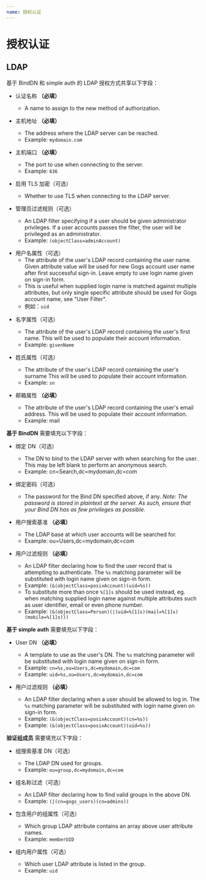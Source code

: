 ```yaml
---
name: 授权认证
---
```


# 授权认证

## LDAP

基于 BindDN 和 simple auth 的 LDAP 授权方式共享以下字段：

* 认证名称 **（必填）**
    * A name to assign to the new method of authorization.

* 主机地址 **（必填）**
    * The address where the LDAP server can be reached.
    * Example: `mydomain.com`

* 主机端口 **（必填）**
    * The port to use when connecting to the server.
    * Example: `636`

* 启用 TLS 加密（可选）
    * Whether to use TLS when connecting to the LDAP server.

* 管理员过滤规则（可选）
    * An LDAP filter specifying if a user should be given administrator
      privileges. If a user accounts passes the filter, the user will be
      privileged as an administrator.
    * Example: `(objectClass=adminAccount)`

- 用户名属性（可选）
  - The attribute of the user's LDAP record containing the user name. Given
    attribute value will be used for new Gogs account user name after first
    successful sign-in. Leave empty to use login name given on sign-in form.
  - This is useful when supplied login name is matched against multiple
    attributes, but only single specific attribute should be used for Gogs
    account name, see "User Filter".
  - 例如：`uid`

* 名字属性（可选）
    * The attribute of the user's LDAP record containing the user's first name.
      This will be used to populate their account information.
    * Example: `givenName`

* 姓氏属性（可选）
    * The attribute of the user's LDAP record containing the user's surname This
      will be used to populate their account information.
    * Example: `sn`

* 邮箱属性 **（必填）**
    * The attribute of the user's LDAP record containing the user's email
      address. This will be used to populate their account information.
    * Example: mail

**基于 BindDN** 需要填充以下字段：

* 绑定 DN（可选）
    * The DN to bind to the LDAP server with when searching for the user. This
      may be left blank to perform an anonymous search.
    * Example: cn=Search,dc=mydomain,dc=com

* 绑定密码（可选）
    * The password for the Bind DN specified above, if any. _Note: The password
      is stored in plaintext at the server. As such, ensure that your Bind DN
      has as few privileges as possible._

* 用户搜索基准 **（必填）**
    * The LDAP base at which user accounts will be searched for.
    * Example: ou=Users,dc=mydomain,dc=com

* 用户过滤规则 **（必填）**
  - An LDAP filter declaring how to find the user record that is attempting to
    authenticate. The `%s` matching parameter will be substituted with login
    name given on sign-in form.
  - Example: `(&(objectClass=posixAccount)(uid=%s))`
  - To substitute more than once `%[1]s` should be used instead, eg. when
    matching supplied login name against multiple attributes such as user
    identifier, email or even phone number.
  - Example: `(&(objectClass=Person)(|(uid=%[1]s)(mail=%[1]s)(mobile=%[1]s)))`

**基于 simple auth** 需要填充以下字段：

- User DN **（必填）**
  - A template to use as the user's DN. The `%s` matching parameter will be substituted with login name given on sign-in form.
  - Example: `cn=%s,ou=Users,dc=mydomain,dc=com`
  - Example: `uid=%s,ou=Users,dc=mydomain,dc=com`

- 用户过滤规则 **（必填）**
  - An LDAP filter declaring when a user should be allowed to log in. The `%s`
    matching parameter will be substituted with login name given on sign-in
    form.
  - Example: `(&(objectClass=posixAccount)(cn=%s))`
  - Example: `(&(objectClass=posixAccount)(uid=%s))`

**验证组成员** 需要填充以下字段：

* 组搜索基准 DN（可选）
    * The LDAP DN used for groups.
    * Example: `ou=group,dc=mydomain,dc=com`

* 组名称过滤（可选）
    * An LDAP filter declaring how to find valid groups in the above DN.
    * Example: `(|(cn=gogs_users)(cn=admins))`

* 包含用户的组属性（可选）
    * Which group LDAP attribute contains an array above user attribute names.
    * Example: `memberUID`

* 组内用户属性（可选）
    * Which user LDAP attribute is listed in the group.
    * Example: `uid`

